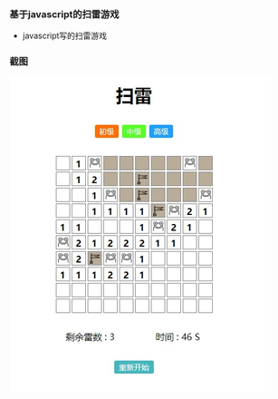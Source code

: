 ### 基于javascript的扫雷游戏
+ javascript写的扫雷游戏
### 截图
![示例](https://github.com/zhourunliang/js-minesweeper/blob/master/img/pic_1.jpg)